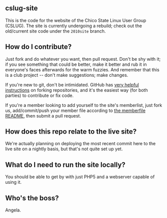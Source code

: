 cslug-site
----------
This is the code for the website of the Chico State Linux User Group (CSLUG).
The site is currently undergoing a rebuild; check out the old/current site code
under the `2010site` branch.

How do I contribute?
-----------------
Just fork and do whatever you want, then pull request. Don't be shy with it; if
you see something that could be better, make it better and rub it in everyone's
faces afterwards for the warm fuzzies. And remember that this is a club project
-- don't make suggestions; make changes.

If you're new to git, don't be intimidated. GitHub has [very helpful
instructions][1] on forking repositories, and it's the easiest way (for both
parties) to contribute or fix code.

If you're a member looking to add yourself to the site's memberlist, just fork
us, add/commit/push your member file according to [the memberfile README][2],
then submit a pull request.

[1]:http://help.github.com/fork-a-repo/
[2]:https://github.com/cslug/cslug-site/tree/master/members

How does this repo relate to the live site?
-------------------------------------------
We're actually planning on deploying the most recent commit here to the live
site on a nightly basis, but that's not quite set up yet.

What do I need to run the site locally?
-----------------------------------------------
You should be able to get by with just PHP5 and a webserver capable of using it.

Who's the boss?
---------------
Angela.
